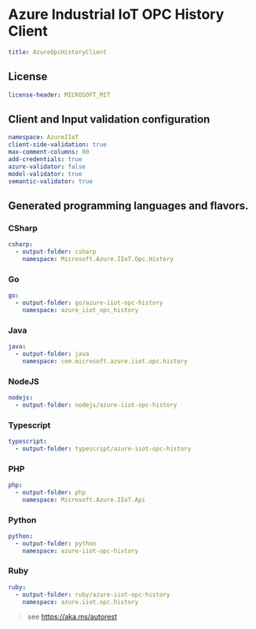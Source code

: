 # Azure Industrial IoT OPC History Client
``` yaml
title: AzureOpcHistoryClient
```

## License
``` yaml
license-header: MICROSOFT_MIT
```

## Client and Input validation configuration
``` yaml
namespace: AzureIIoT
client-side-validation: true
max-comment-columns: 80
add-credentials: true
azure-validator: false
model-validator: true
semantic-validator: true
```

## Generated programming languages and flavors.
### CSharp
``` yaml 
csharp:
  - output-folder: csharp
    namespace: Microsoft.Azure.IIoT.Opc.History
```
### Go
``` yaml 
go:
  - output-folder: go/azure-iiot-opc-history
    namespace: azure_iiot_opc_history
```
### Java
``` yaml 
java:
  - output-folder: java
    namespace: com.microsoft.azure.iiot.opc.history
```
### NodeJS
``` yaml 
nodejs:
  - output-folder: nodejs/azure-iiot-opc-history
```
### Typescript
``` yaml 
typescript:
  - output-folder: typescript/azure-iiot-opc-history
```
### PHP
``` yaml 
php:
  - output-folder: php
    namespace: Microsoft.Azure.IIoT.Api
```
### Python
``` yaml 
python:
  - output-folder: python
    namespace: azure-iiot-opc-history
```
### Ruby
``` yaml 
ruby:
  - output-folder: ruby/azure-iiot-opc-history
    namespace: azure.iiot.opc.history
```

> see https://aka.ms/autorest
